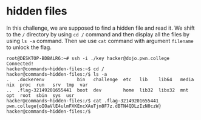 # hidden files
In this challenge, we are supposed to find a hidden file and read it.
We shift to the `/` directory by using `cd /` command and then display all the files by using `ls -a` command.
Then we use `cat` command with argument `filename` to unlock the flag.
```
root@DESKTOP-BDBALR6:~# ssh -i ./key hacker@dojo.pwn.college
Connected!
hacker@commands~hidden-files:~$ cd /
hacker@commands~hidden-files:/$ ls -a
.   .dockerenv            bin   challenge  etc   lib    lib64   media  nix  proc  run   srv  tmp  var
..  .flag-32149201655441  boot  dev        home  lib32  libx32  mnt    opt  root  sbin  sys  usr
hacker@commands~hidden-files:/$ cat .flag-32149201655441
pwn.college{oIOaVlE4ulmFXKEncXAuTjm8F7z.dBTN4QDLzIzN0czW}
hacker@commands~hidden-files:/$
```
